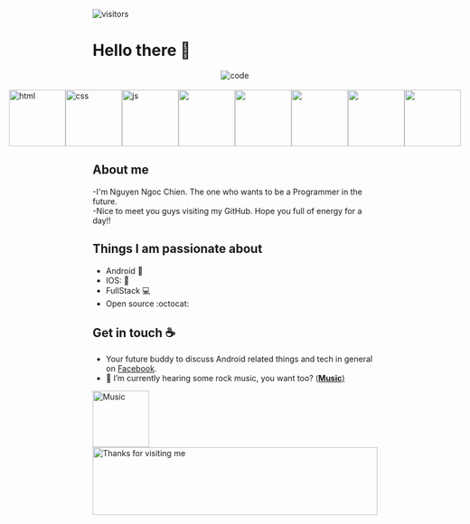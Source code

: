 ![visitors](https://visitor-badge.laobi.icu/badge?page_id=lsriniwas.lsriniwas)
# Hello there 👋
  
  
   <div align='center'>
    <img   src="https://camo.githubusercontent.com/992babdffd8c74a1502de375fbdf7e4d54773242/68747470733a2f2f6d656469612e67697068792e636f6d2f6d656469612f53576f536b4e36447854737a71494b4571762f67697068792e676966"
        alt="code"
      />
   </div>
  <br/>
  <div style="display: flex;justify-content:center;">
      <img src="https://media0.giphy.com/media/fsEaZldNC8A1PJ3mwp/giphy.gif" alt="html" width="100px">
      <img src="https://media2.giphy.com/media/XAxylRMCdpbEWUAvr8/giphy.gif" alt="css" width="100px">
      <img src="https://media4.giphy.com/media/ln7z2eWriiQAllfVcn/giphy.gif" alt="js" width="100px">
      <img src="https://media3.giphy.com/media/eNAsjO55tPbgaor7ma/giphy.gif" alt="" width="100px">
      <img src="https://media0.giphy.com/media/kdFc8fubgS31b8DsVu/giphy.gif?cid=ecf05e475s8hxqzy0cpflybg0v5bj2pbnspil14434ddkto2&rid=giphy.gif" alt="" width="100px">
      <img src="https://media1.giphy.com/media/IdyAQJVN2kVPNUrojM/giphy.gif" alt="" width="100px">
      <img src="https://media0.giphy.com/media/wgFWLRiND4bkyYR4IN/giphy.gif" alt="" width="100px">
       <img src="https://media0.giphy.com/media/ZG6ntb6RclFZ7sjqcz/giphy.gif?cid=ecf05e47hujgsk3y9rqoju6o7kdxbka25lyefh1rg90hkx5k&rid=giphy.gif" alt="" width="100px">
    </div>

## About me

-I'm Nguyen Ngoc Chien. The one who wants to be a Programmer in the future.
<br/>
-Nice to meet you guys visiting my GitHub. Hope you full of energy for a day!!

## Things I am passionate about

- Android :robot:
- IOS: 🍎
- FullStack 💻
- Open source :octocat:

## Get in touch :coffee:

- Your future buddy to discuss Android related things and tech in general on [Facebook](https://www.facebook.com/cot.toxicff/).
- 🎸 I’m currently hearing some rock music, you want too? (<a href="https://www.youtube.com/watch?v=yh_ydvIJAxg"><strong>Music</strong>)

<img height="100" alt="Music" src="https://thumbs.gfycat.com/FearlessShimmeringBluejay-max-1mb.gif"> 

<img height="120" alt="Thanks for visiting me" width="100%" src="https://raw.githubusercontent.com/BrunnerLivio/brunnerlivio/master/images/marquee.svg" />
<br />
